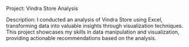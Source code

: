 Project: Vindra Store Analysis

Description:
I conducted an analysis of Vindra Store using Excel, transforming data into valuable insights through visualization techniques. This project showcases my skills in data manipulation and visualization, providing actionable recommendations based on the analysis.
